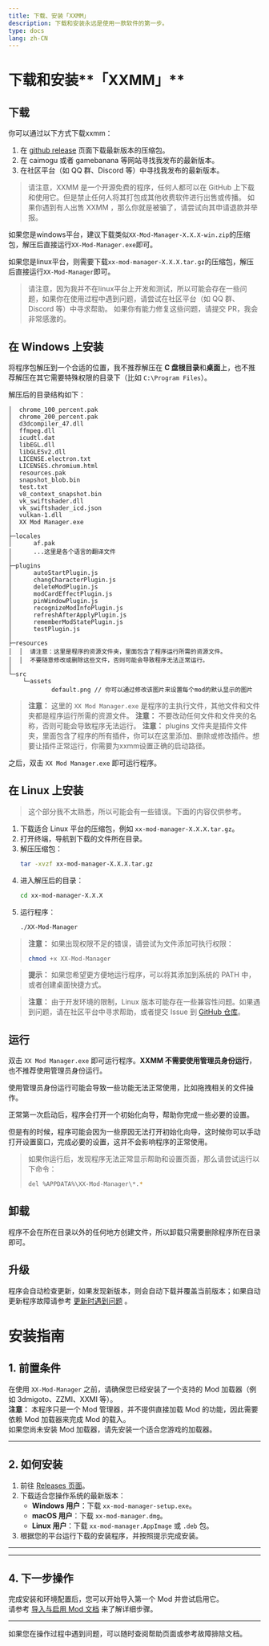 ```yaml
---
title: 下载、安装「XXMM」
description: 下载和安装永远是使用一款软件的第一步。
type: docs
lang: zh-CN
---
```


# 下载和安装**「XXMM」**

## 下载

你可以通过以下方式下载xxmm：
1. 在 [github release](https://github.com/XiaoLinXiaoZhu/XX-Mod-Manager/releases) 页面下载最新版本的压缩包。
2. 在 caimogu 或者 gamebanana 等网站寻找我发布的最新版本。
3. 在社区平台（如 QQ 群、Discord 等）中寻找我发布的最新版本。

> 请注意，XXMM 是一个开源免费的程序，任何人都可以在 GitHub 上下载和使用它。但是禁止任何人将其打包成其他收费软件进行出售或传播。
> 如果你遇到有人出售 XXMM ，那么你就是被骗了，请尝试向其申请退款并举报。

如果您是windows平台，建议下载类似`XX-Mod-Manager-X.X.X-win.zip`的压缩包，解压后直接运行`XX-Mod-Manager.exe`即可。

如果您是linux平台，则需要下载`xx-mod-manager-X.X.X.tar.gz`的压缩包，解压后直接运行`XX-Mod-Manager`即可。

> 请注意，因为我并不在linux平台上开发和测试，所以可能会存在一些问题，如果你在使用过程中遇到问题，请尝试在社区平台（如 QQ 群、Discord 等）中寻求帮助。
> 如果你有能力修复这些问题，请提交 PR，我会非常感激的。


## 在 Windows 上安装

将程序包解压到一个合适的位置，我不推荐解压在 **C 盘根目录**和**桌面**上，也不推荐解压在其它需要特殊权限的目录下（比如 `C:\Program Files`）。

解压后的目录结构如下：

```
│  chrome_100_percent.pak
│  chrome_200_percent.pak
│  d3dcompiler_47.dll
│  ffmpeg.dll
│  icudtl.dat
│  libEGL.dll
│  libGLESv2.dll
│  LICENSE.electron.txt
│  LICENSES.chromium.html
│  resources.pak
│  snapshot_blob.bin
│  test.txt
│  v8_context_snapshot.bin
│  vk_swiftshader.dll
│  vk_swiftshader_icd.json
│  vulkan-1.dll
│  XX Mod Manager.exe
│  
├─locales
│      af.pak
│      ...这里是各个语言的翻译文件
│      
├─plugins
│      autoStartPlugin.js
│      changCharacterPlugin.js
│      deleteModPlugin.js
│      modCardEffectPlugin.js
│      pinWindowPlugin.js
│      recognizeModInfoPlugin.js
│      refreshAfterApplyPlugin.js
│      rememberModStatePlugin.js
│      testPlugin.js
│      
├─resources
│  │  请注意：这里是程序的资源文件夹，里面包含了程序运行所需的资源文件。
│  │  不要随意修改或删除这些文件，否则可能会导致程序无法正常运行。
│                      
└─src
    └─assets
            default.png // 你可以通过修改该图片来设置每个mod的默认显示的图片
```

> **注意：** 这里的 `XX Mod Manager.exe` 是程序的主执行文件，其他文件和文件夹都是程序运行所需的资源文件。
> **注意：** 不要改动任何文件和文件夹的名称，否则可能会导致程序无法运行。
> **注意：** plugins 文件夹是插件文件夹，里面包含了程序的所有插件，你可以在这里添加、删除或修改插件。想要让插件正常运行，你需要为xxmm设置正确的启动路径。


之后，双击 `XX Mod Manager.exe` 即可运行程序。

## 在 Linux 上安装

> 这个部分我不太熟悉，所以可能会有一些错误。下面的内容仅供参考。

1. 下载适合 Linux 平台的压缩包，例如 `xx-mod-manager-X.X.X.tar.gz`。
2. 打开终端，导航到下载的文件所在目录。
3. 解压压缩包：
   ```bash
   tar -xvzf xx-mod-manager-X.X.X.tar.gz
   ```
4. 进入解压后的目录：
   ```bash
   cd xx-mod-manager-X.X.X
   ```
5. 运行程序：
   ```bash
   ./XX-Mod-Manager
   ```

> **注意：** 如果出现权限不足的错误，请尝试为文件添加可执行权限：
> ```bash
> chmod +x XX-Mod-Manager
> ```

> **提示：** 如果您希望更方便地运行程序，可以将其添加到系统的 PATH 中，或者创建桌面快捷方式。

> **注意：** 由于开发环境的限制，Linux 版本可能存在一些兼容性问题。如果遇到问题，请在社区平台中寻求帮助，或者提交 Issue 到 [GitHub 仓库](https://github.com/XiaoLinXiaoZhu/XX-Mod-Manager/issues)。


## 运行

双击 `XX Mod Manager.exe` 即可运行程序。**XXMM 不需要使用管理员身份运行**，也不推荐使用管理员身份运行。

使用管理员身份运行可能会导致一些功能无法正常使用，比如拖拽相关的文件操作。

正常第一次启动后，程序会打开一个初始化向导，帮助你完成一些必要的设置。

但是有的时候，程序可能会因为一些原因无法打开初始化向导，这时候你可以手动打开设置窗口，完成必要的设置，这并不会影响程序的正常使用。

> 如果你运行后，发现程序无法正常显示帮助和设置页面，那么请尝试运行以下命令：
> ```bash
> del %APPDATA%\XX-Mod-Manager\*.*
> ```


## 卸载 [](https://d3dxskinmanage.numlinka.com/help/tutorial-install.html#卸载)

程序不会在所在目录以外的任何地方创建文件，所以卸载只需要删除程序所在目录即可。

## 升级 [](https://d3dxskinmanage.numlinka.com/help/tutorial-install.html#升级)

程序会自动检查更新，如果发现新版本，则会自动下载并覆盖当前版本；如果自动更新程序故障请参考 [更新时遇到问题](https://d3dxskinmanage.numlinka.com/help/update-problem.html) 。



# 安装指南

## 1. 前置条件

在使用 `XX-Mod-Manager` 之前，请确保您已经安装了一个支持的 Mod 加载器（例如 3dmigoto、ZZMI、XXMI 等）。  
**注意：** 本程序只是一个 Mod 管理器，并不提供直接加载 Mod 的功能，因此需要依赖 Mod 加载器来完成 Mod 的载入。  
如果您尚未安装 Mod 加载器，请先安装一个适合您游戏的加载器。

---

## 2. 如何安装

1. 前往 [Releases 页面](https://github.com/XiaoLinXiaoZhu/XX-Mod-Manager/releases)。
2. 下载适合您操作系统的最新版本：
   - **Windows 用户**：下载 `xx-mod-manager-setup.exe`。
   - **macOS 用户**：下载 `xx-mod-manager.dmg`。
   - **Linux 用户**：下载 `xx-mod-manager.AppImage` 或 `.deb` 包。
3. 根据您的平台运行下载的安装程序，并按照提示完成安装。

---

---

## 4. 下一步操作

完成安装和环境配置后，您可以开始导入第一个 Mod 并尝试启用它。  
请参考 [导入与启用 Mod 文档](./import) 来了解详细步骤。

---

如果您在操作过程中遇到问题，可以随时查阅帮助页面或参考故障排除文档。
